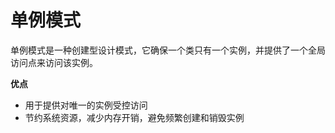 # 单例模式

单例模式是一种创建型设计模式，它确保一个类只有一个实例，并提供了一个全局访问点来访问该实例。

**优点**

- 用于提供对唯一的实例受控访问
- 节约系统资源，减少内存开销，避免频繁创建和销毁实例

